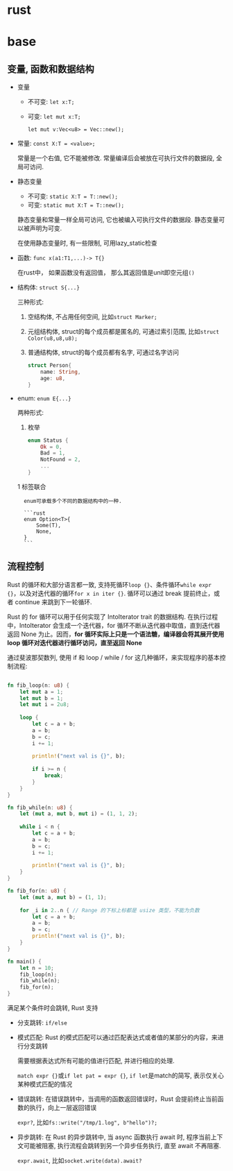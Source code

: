 # rust

# base
## 变量, 函数和数据结构
- 变量

	- 不可变: `let x:T;`
	- 可变: `let mut x:T;`

		`let mut v:Vec<u8> = Vec::new();`
- 常量: `const X:T = <value>;`

	常量是一个右值, 它不能被修改. 常量编译后会被放在可执行文件的数据段, 全局可访问.
- 静态变量

	- 不可变: `static X:T = T::new();`
	- 可变: `static mut X:T = T::new();`

	静态变量和常量一样全局可访问, 它也被编入可执行文件的数据段. 静态变量可以被声明为可变.

	在使用静态变量时, 有一些限制, 可用lazy_static检查
- 函数: `func x(a1:T1,...)-> T{}`

	在rust中， 如果函数没有返回值， 那么其返回值是unit即空元组`()`
- 结构体: `struct S{...}`

	三种形式:
	1. 空结构体, 不占用任何空间, 比如`struct Marker;`
	1. 元组结构体, struct的每个成员都是匿名的, 可通过索引范围, 比如`struct Color(u8,u8,u8);`
	1. 普通结构体, struct的每个成员都有名字, 可通过名字访问

		```rust
		struct Person{
			name: String,
			age: u8,
		}
		```
- enum: `enum E{...}`

	两种形式:
	1. 枚举

		```rust
		enum Status {
			Ok = 0,
			Bad = 1,
			NotFound = 2,
			...
		}
		```
	1 标签联合

		enum可承载多个不同的数据结构中的一种.

		```rust
		enum Option<T>{
			Some(T),
			None,
		}
		```
## 流程控制
Rust 的循环和大部分语言都一致, 支持死循环`loop {}`、条件循环`while expr {}`，以及对迭代器的循环`for x in iter {}`. 循环可以通过 break 提前终止，或者 continue 来跳到下一轮循环.

Rust 的 for 循环可以用于任何实现了  IntoIterator trait 的数据结构. 在执行过程中，IntoIterator 会生成一个迭代器，for 循环不断从迭代器中取值，直到迭代器返回 None 为止。因而，**for 循环实际上只是一个语法糖，编译器会将其展开使用 loop 循环对迭代器进行循环访问，直至返回 None**

通过斐波那契数列, 使用 if 和 loop / while / for 这几种循环，来实现程序的基本控制流程:
```rust

fn fib_loop(n: u8) {
    let mut a = 1;
    let mut b = 1;
    let mut i = 2u8;
    
    loop {
        let c = a + b;
        a = b;
        b = c;
        i += 1;
        
        println!("next val is {}", b);
        
        if i >= n {
            break;
        }
    }
}

fn fib_while(n: u8) {
    let (mut a, mut b, mut i) = (1, 1, 2);
    
    while i < n {
        let c = a + b;
        a = b;
        b = c;
        i += 1;
        
        println!("next val is {}", b);
    }
}

fn fib_for(n: u8) {
    let (mut a, mut b) = (1, 1);
    
    for _i in 2..n { // Range 的下标上标都是 usize 类型，不能为负数
        let c = a + b;
        a = b;
        b = c;
        println!("next val is {}", b);
    }
}

fn main() {
    let n = 10;
    fib_loop(n);
    fib_while(n);
    fib_for(n);
}
```

满足某个条件时会跳转, Rust 支持
- 分支跳转: `if/else`
- 模式匹配: Rust 的模式匹配可以通过匹配表达式或者值的某部分的内容，来进行分支跳转
	
	需要根据表达式所有可能的值进行匹配, 并进行相应的处理.

	`match expr {}`或`if let pat = expr {}`, `if let`是match的简写, 表示仅关心某种模式匹配的情况

- 错误跳转: 在错误跳转中，当调用的函数返回错误时，Rust 会提前终止当前函数的执行，向上一层返回错误

	`expr?`, 比如`fs::write("/tmp/1.log", b"hello")?;`
- 异步跳转: 在 Rust 的异步跳转中, 当 async 函数执行 await 时, 程序当前上下文可能被阻塞, 执行流程会跳转到另一个异步任务执行, 直至 await 不再阻塞.

	`expr.await`, 比如`socket.write(data).await?`